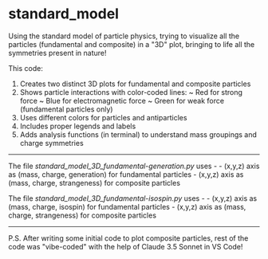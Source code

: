 # standard_model
Using the standard model of particle physics, trying to visualize all the particles (fundamental and composite) in a "3D" plot, bringing to life all the symmetries present in nature!

This code:

1. Creates two distinct 3D plots for fundamental and composite particles
2. Shows particle interactions with color-coded lines:
	~ Red for strong force
	~ Blue for electromagnetic force
	~ Green for weak force (fundamental particles only)
3. Uses different colors for particles and antiparticles
4. Includes proper legends and labels
5. Adds analysis functions (in terminal) to understand mass groupings and charge symmetries

---------------------------------------------------------------------------------------------------------------------

The file *standard_model_3D_fundamental-generation.py* uses -
	- (x,y,z) axis as (mass, charge, generation) for fundamental particles
 	- (x,y,z) axis as (mass, charge, strangeness) for composite particles

The file *standard_model_3D_fundamental-isospin.py* uses -
	- (x,y,z) axis as (mass, charge, isospin) for fundamental particles
 	- (x,y,z) axis as (mass, charge, strangeness) for composite particles

---------------------------------------------------------------------------------------------------------------------

P.S. After writing some initial code to plot composite particles, rest of the code was "vibe-coded" with the help of Claude 3.5 Sonnet in VS Code!
